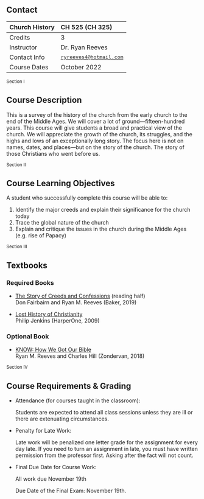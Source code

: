 ---
---

## Contact

Church History | CH 525 (CH 325)
:---           | :---
Credits        | 3
Instructor     | Dr. Ryan Reeves
Contact Info   | <samp>ryreeves4@hotmail.com</samp>
Course Dates   | October 2022

<sub>Section I</sub>
## Course Description

This is a survey of the history of the church from the early church to the end of the
Middle Ages. We will cover a lot of ground—fifteen-hundred years. This course will
give students a broad and practical view of the church. We will appreciate the growth
of the church, its struggles, and the highs and lows of an exceptionally long story.
The focus here is not on names, dates, and places—but on the story of the church.
The story of those Christians who went before us.

<sub>Section II</sub>
## Course Learning Objectives

A student who successfully complete this course will be able to:

1. Identify the major creeds and explain their significance for the church today
2. Trace the global nature of the church
3. Explain and critique the issues in the church during the Middle Ages (e.g. rise of Papacy)

<sub>Section III</sub>
## Textbooks

### Required Books

- [The Story of Creeds and Confessions] (reading half)
  <br/>Don Fairbairn and Ryan M. Reeves (Baker, 2019)

- [Lost History of Christianity]
  <br/>Philip Jenkins (HarperOne, 2009)

### Optional Book

- [KNOW: How We Got Our Bible]
  <br/>Ryan M. Reeves and Charles Hill (Zondervan, 2018)


[The Story of Creeds and Confessions]: https://smile.amazon.com/Story-Creeds-Confessions-Development-Christian-ebook/dp/B07NDN5HQ1
[KNOW: How We Got Our Bible]: https://smile.amazon.com/Know-How-Got-Bible-KNOW-ebook/dp/B077CVVJC5
[Lost History of Christianity]: https://smile.amazon.com/Lost-History-Christianity-Thousand-Year-Asia-ebook/dp/B001FA0V1C

<sub>Section IV</sub>
## Course Requirements &amp; Grading

- Attendance (for courses taught in the classroom):

  Students are expected to attend all class sessions unless they are ill or there are extenuating circumstances.

- Penalty for Late Work:

  Late work will be penalized one letter grade for the assignment for every day late.  If you need to turn an assignment in late, you must have written permission from the professor first. Asking after the fact will not count.

- Final Due Date for Course Work:

  All work due November 19th

  Due Date of the Final Exam: November 19th.
